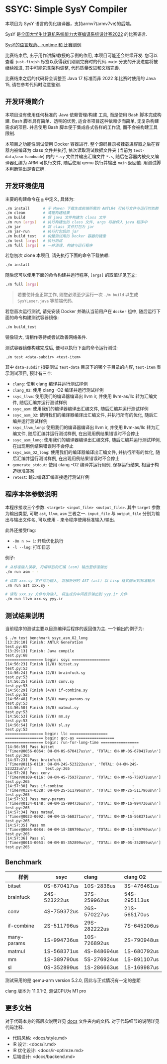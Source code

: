 # SSYC: Simple SysY Compiler

本项目为 SysY 语言的优化编译器，支持armv7(armv7ve)的后端。

SysY
是[全国大学生计算机系统能力大赛编译系统设计赛2022](https://compiler.educg.net/#/oldDetail?name=2022全国大学生计算机系统能力大赛编译系统设计赛)
的比赛语言.

[SysY的语言规范、runtime 和 比赛测例](https://gitlab.eduxiji.net/nscscc/compiler2022/-/tree/master)

比赛结束后, 出于用作讲解/教授的示例的作用, 本项目可能还会继续开发. 您可以查看 `just-finish`
标签以获得我们刚刚完赛时的代码. `main` 分支的开发进度将被继续推进, 其中可能包含架构调整, 代码质量改进和文档完善.

比赛结束之后的代码将会调整至 Java 17 标准而非 2022 年比赛时使用的 Java 15, 请在参考代码时注意鉴别.

## 开发环境简介

本项目没有使用任何标准的 Java 依赖管理/构建 工具, 而是使用 Bash 脚本完成构建. Bash 脚本具有简单、透明的优势,
适合本项目这种依赖少而简单, 无复杂构建需求的项目. 并且使用 Bash 脚本便于集成各式各样的工作流, 而不会被构建工具限制.

本项目之功能性测试使用 Docker 容器进行. 整个源码目录被挂载进容器之后在容器内被编译为 class 文件并执行,
依次读取测试数据文件夹 (当前为 `test-data/asm-handmade`) 内的 `*.sy` 文件并输出汇编文件 `*.s`, 随后在容器内被交叉编译器汇编为
ARM 可执行文件, 随后使用 qemu 执行并输出 `main` 返回值. 用测试脚本判断输出是否正确.

## 开发环境使用

主要的构建命令在 [`m`](m) 中定义, 具体为:

```bash
./m install      # 于 Maven 下载生成前端所需的 ANTLR4 可执行文件与运行时依赖
./m clean        # 清理构建结果
./m build        # 将 java 文件构建为 class 文件
./m run [args]   # 执行构建出的 class 文件, args 将被传入 java 程序中
./m jar          # 将 class 文件打包为 jar
./m jar-run      # 执行打包后的 jar
./m build_test   # 构建测试用的 Docker 容器的镜像
./m test [args]  # 执行测试
./m full [args]  # 一并清理, 构建与运行程序
```

若您初次 clone 本项目, 请先执行下面的命令下载依赖:

```bash
./m install
```

随后您可以使用下面的命令构建并运行程序, `[args]` 的取值详见[下文](#程序本体参数说明):

```bash
./m full [args]
```

> 若要使补全正常工作, 则您必须至少运行一次 `./m build` 以生成 `SysYLexer.java` 等前端代码.

若您首次运行测试, 请先安装 Docker 并确认当前用户在 `docker` 组中, 随后运行下面的命令构建测试容器镜像:

```bash
./m build_test
```

镜像较大, 请稍作等待或尝试改善网络条件.

测试容器镜像构建完成后, 便可以执行下面的命令运行测试:

```
./m test <data-subdir> <test-item>
```

其中 `data-subdir` 指要测试 `test-data` 目录下的哪个子目录的内容, `test-item` 表示测试项目, 预计有三个:

- `clang`: 使用 clang 编译并运行测试样例
- `clang_O2`: 使用 clang -O2 编译并运行测试样例
- `ssyc_llvm`: 使用我们的编译器编译出 llvm ir, 并使用 llvm-as/llc 转为汇编文件, 随后汇编并运行测试样例
- `ssyc_asm`: 使用我们的编译器编译出汇编文件, 随后汇编并运行测试样例
- `ssyc_asm_O2`: 使用我们的编译器编译出汇编文件, 并执行所有的优化, 随后汇编并运行测试样例
- `ssyc_llvm_long`: 使用我们的编译器编译出 llvm ir, 并使用 llvm-as/llc 转为汇编文件, 随后汇编并运行测试样例,
  在出现用例结果错误时不会停止
- `ssyc_asm_long`: 使用我们的编译器编译出汇编文件, 随后汇编并运行测试样例, 在出现用例结果错误时不会停止
- `ssyc_asm_O2_long`: 使用我们的编译器编译出汇编文件, 并执行所有的优化, 随后汇编并运行测试样例, 在出现用例结果错误时不会停止
- `generate_stdout`: 使用 clang -O2 编译并运行用例, 保存运行结果, 相当于构造标准答案
- `retest`: 跳过编译汇编直接运行测试样例

## 程序本体参数说明

本程序接收三个参数: `<target> <input_file> <output_file>`. 其中 `target` 参数为输出类型, 可取 `ast`, `llvm`, `asm`
三者之一. `input_file` 与 `output_file` 分别为输出与输出文件名, 可以使用 `-` 来令程序使用标准输入/输出.

此外还接受flag:

- `-On n >= 1`: 开启优化执行
- `-l --log`: 打印日志

例子:

```bash
# 从标准输入读取, 将编译后的汇编 (asm) 输出至标准输出
./m run asm - -

# 读取 xxx.sy 文件作为输入, 将解析好的 AST (ast) 以 Lisp 格式输出到标准输出
./m run ast xxx.sy -

# 读取 xxx.sy 文件作为输入, 将生成的中间表示输出到 yyy.ir 文件
./m run llvm xxx.sy yyy.ir
```

## 测试结果说明

当前程序的测试主要以目测编译后程序的返回值为主. 一个输出的例子为:

```
$ ./m test benchmark ssyc_asm_O2_long
[13:29:10] Finish: ANTLR Generation                                                                                                      test.py:65
[13:29:13] Finish: Java compile                                                                                                          test.py:68
================= begin: ssyc =================
[14:56:23] Finish (1/8) bitset.sy                                                                                                        test.py:53
[14:56:24] Finish (2/8) brainfuck.sy                                                                                                     test.py:53
[14:56:25] Finish (3/8) conv.sy                                                                                                          test.py:53
[14:56:29] Finish (4/8) if-combine.sy                                                                                                    test.py:53
[14:56:48] Finish (5/8) many-params.sy                                                                                                   test.py:53
[14:56:50] Finish (6/8) matmul.sy                                                                                                        test.py:53
[14:56:53] Finish (7/8) mm.sy                                                                                                            test.py:53
[14:56:54] Finish (8/8) sl.sy                                                                                                            test.py:53
================= begin: llc =================
================= begin: gcc-as =================
================= begin: run-for-long-time =================
[14:56:59] Pass bitset                                   : ['Timer@0056-0064: 0H-0M-0S-670417us\n', 'TOTAL: 0H-0M-0S-670417us\n']        test.py:265
[14:57:23] Pass brainfuck                                : ['Timer@0116-0118: 0H-0M-24S-523222us\n', 'TOTAL: 0H-0M-24S-523222us\n']      test.py:265
[14:57:28] Pass conv                                     : ['Timer@0109-0116: 0H-0M-4S-759372us\n', 'TOTAL: 0H-0M-4S-759372us\n']        test.py:265
[14:57:30] Pass if-combine                               : ['Timer@0324-0328: 0H-0M-2S-511796us\n', 'TOTAL: 0H-0M-2S-511796us\n']        test.py:265
[14:57:32] Pass many-params                              : ['Timer@0134-0148: 0H-0M-1S-994736us\n', 'TOTAL: 0H-0M-1S-994736us\n']        test.py:265
[14:57:34] Pass matmul                                   : ['Timer@0023-0092: 0H-0M-1S-568371us\n', 'TOTAL: 0H-0M-1S-568371us\n']        test.py:265
[14:57:35] Pass mm                                       : ['Timer@0065-0084: 0H-0M-1S-389790us\n', 'TOTAL: 0H-0M-1S-389790us\n']        test.py:265
[14:57:36] Pass sl                                       : ['Timer@0013-0053: 0H-0M-0S-352899us\n', 'TOTAL: 0H-0M-0S-352899us\n']        test.py:265
```

## Benchmark

| 样例          | ssyc         | clang        | clang O2     |
|-------------|--------------|:-------------|:-------------|
| bitset      | 0S-670417us  | 10S-2838us   | 3S-476461us  |
| brainfuck   | 24S-523222us | 37S-259962us | 54S-295113us |
| conv        | 4S-759372us  | 26S-570227us | 21S-565170us |
| if-combine  | 2S-511796us  | 29S-282222us | 7S-645206us  |
| many-params | 1S-994736us  | 10S-726892us | 2S-790948us  |
| matmul      | 1S-568371us  | 4S-848694us  | 1S-680792us  |
| mm          | 1S-389790us  | 5S-276924us  | 1S-891107us  |
| sl          | 0S-352899us  | 1S-286663us  | 1S-169987us  |

测试采用的是 qemu-arm version 5.2.0, 因此与正式情况有一定的差距

clang 版本为 11.0.1-2, 测试CPU为 M1 pro

## 更多文档

对于代码本身的高层次说明详见 [docs](docs/) 文件夹内的文档. 对于代码细节的说明详见代码注释.

- 代码风格: <docs/style.md>
- IR 设计: <docs/ir.md>
- IR 优化设计: <docs/ir-optimze.md>
- 后端设计: <docs/backend.md>
